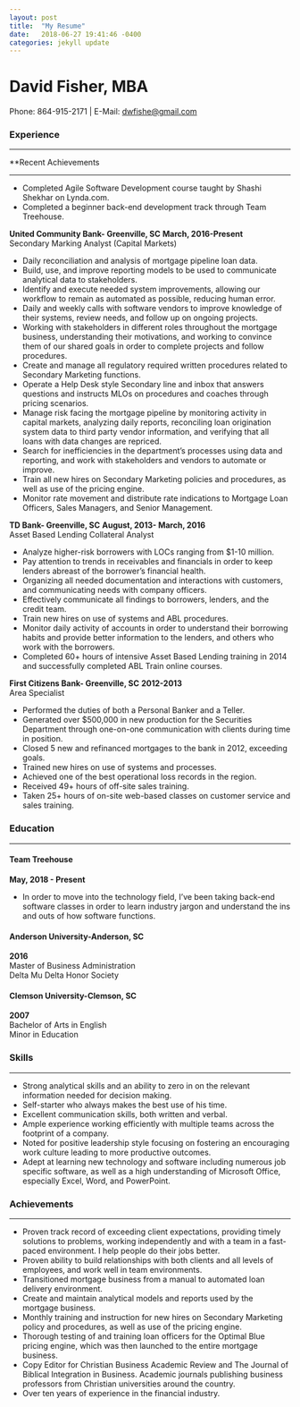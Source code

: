 ```yaml
---
layout: post
title:  "My Resume"
date:   2018-06-27 19:41:46 -0400
categories: jekyll update
---
```

# David Fisher, MBA
Phone: 864-915-2171 | E-Mail: dwfishe@gmail.com

### Experience
***
**Recent Achievements
***
* Completed Agile Software Development course taught by Shashi Shekhar on Lynda.com.
* Completed a beginner back-end development track through Team Treehouse.


**United Community Bank- Greenville, SC**
**March, 2016-Present**
<br />Secondary Marking Analyst (Capital Markets)
* Daily reconciliation and analysis of mortgage pipeline loan data.
* Build, use, and improve reporting models to be used to communicate analytical data to stakeholders.
* Identify and execute needed system improvements, allowing our workflow to remain as automated as possible, reducing human error.
* Daily and weekly calls with software vendors to improve knowledge of their systems, review needs, and follow up on ongoing projects.
* Working with stakeholders in different roles throughout the mortgage business, understanding their motivations, and working to convince them of our shared goals in order to complete projects and follow procedures.
* Create and manage all regulatory required written procedures related to Secondary Marketing functions.
* Operate a Help Desk style Secondary line and inbox that answers questions and instructs MLOs on procedures and coaches through pricing scenarios.
* Manage risk facing the mortgage pipeline by monitoring activity in capital markets, analyzing daily reports, reconciling loan origination system data to third party vendor information, and verifying that all loans with data changes are repriced.
* Search for inefficiencies in the department’s processes using data and reporting, and work with stakeholders and vendors to automate or improve.
* Train all new hires on Secondary Marketing policies and procedures, as well as use of the pricing engine.
* Monitor rate movement and distribute rate indications to Mortgage Loan Officers, Sales Managers, and Senior Management.


**TD Bank- Greenville, SC**
**August, 2013- March, 2016**
<br />Asset Based Lending Collateral Analyst
* Analyze higher-risk borrowers with LOCs ranging from $1-10 million.
* Pay attention to trends in receivables and financials in order to keep lenders abreast of the borrower’s financial health.
* Organizing all needed documentation and interactions with customers, and communicating needs with company officers.
* Effectively communicate all findings to borrowers, lenders, and the credit team.
* Train new hires on use of systems and ABL procedures.
* Monitor daily activity of accounts in order to understand their borrowing habits and provide better information to the lenders, and others who work with the borrowers.
* Completed 60+ hours of intensive Asset Based Lending training in 2014 and successfully completed ABL Train online courses.

**First Citizens Bank- Greenville, SC**
**2012-2013**
<br />Area Specialist
* Performed the duties of both a Personal Banker and a Teller.
* Generated over $500,000 in new production for the Securities Department through one-on-one communication with clients during time in position.
* Closed 5 new and refinanced mortgages to the bank in 2012, exceeding goals.
* Trained new hires on use of systems and processes.
* Achieved one of the best operational loss records in the region.
* Received 49+ hours of off-site sales training.
* Taken 25+ hours of on-site web-based classes on customer service and sales training.

### Education
***
#### **Team Treehouse**
**May, 2018 - Present**
* In order to move into the technology field, I’ve been taking back-end software classes in order to learn industry jargon and understand the ins and outs of how software functions.

#### **Anderson University-Anderson, SC**
**2016**
 <br />Master of Business Administration
 <br />Delta Mu Delta Honor Society

#### **Clemson University-Clemson, SC**
**2007**
 <br />Bachelor of Arts in English
 <br />Minor in Education

### Skills
***
* Strong analytical skills and an ability to zero in on the relevant information needed for decision making.
* Self-starter who always makes the best use of his time.
* Excellent communication skills, both written and verbal.
* Ample experience working efficiently with multiple teams across the footprint of a company.
* Noted for positive leadership style focusing on fostering an encouraging work culture leading to more productive outcomes.
* Adept at learning new technology and software including numerous job specific software, as well as a high understanding of Microsoft Office, especially Excel, Word, and PowerPoint.

### Achievements
---
* Proven track record of exceeding client expectations, providing timely solutions to problems, working independently and with a team in a fast-paced environment. I help people do their jobs better.
* Proven ability to build relationships with both clients and all levels of employees, and work well in team environments.
* Transitioned mortgage business from a manual to automated loan delivery environment.
* Create and maintain analytical models and reports used by the mortgage business.
* Monthly training and instruction for new hires on Secondary Marketing policy and procedures, as well as use of the pricing engine.
* Thorough testing of and training loan officers for the Optimal Blue pricing engine, which was then launched to the entire mortgage business.
* Copy Editor for Christian Business Academic Review and The Journal of Biblical Integration in Business. Academic journals publishing business professors from Christian universities around the country.
* Over ten years of experience in the financial industry.

